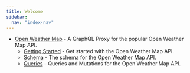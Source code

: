 ```yaml
---
title: Welcome
sidebar:
  nav: "index-nav"
---
```


- [Open Weather Map](/open-weather-map/) - A GraphQL Proxy for the popular Open Weather Map API.
  - [Getting Started](/open-weather-map/) - Get started with the Open Weather Map API.
  - [Schema](/open-weather-map/schema/) - The schema for the Open Weather Map API.
  - [Queries](/open-weather-map/queries/) - Queries and Mutations for the Open Weather Map API.
